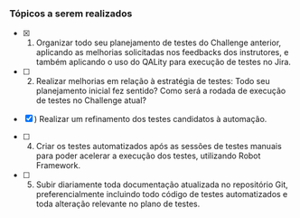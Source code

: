 ### Tópicos a serem realizados

- [X] 1) Organizar todo seu planejamento de testes do Challenge anterior, aplicando as melhorias solicitadas nos feedbacks dos instrutores, e também aplicando o uso do QALity para execução de testes no Jira.

- [ ] 2) Realizar melhorias em relação à estratégia de testes: Todo seu planejamento inicial fez sentido? Como será a rodada de execução de testes no Challenge atual?

- [X] ) Realizar um refinamento dos testes candidatos à automação.

- [ ] 4) Criar os testes automatizados após as sessões de testes manuais para poder acelerar a execução dos testes, utilizando Robot Framework.

- [ ] 5) Subir diariamente toda documentação atualizada no repositório Git, preferencialmente incluindo todo código de testes automatizados e toda alteração relevante no plano de testes.